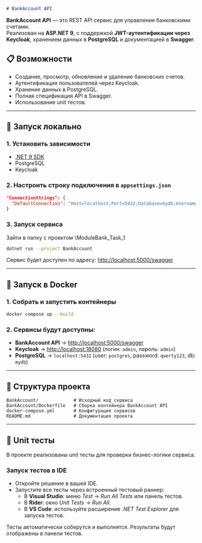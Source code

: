 ````markdown
# BankAccount API
````

**BankAccount API** — это REST API сервис для управления банковскими счетами.  
Реализован на **ASP.NET 9**, с поддержкой **JWT-аутентификации через Keycloak**, хранением данных в **PostgreSQL** и документацией в **Swagger**.

## 📋 Возможности
- Создание, просмотр, обновление и удаление банковских счетов.
- Аутентификация пользователей через Keycloak.
- Хранение данных в PostgreSQL.
- Полная спецификация API в Swagger.
- Использование unit тестов.

---

## 🚀 Запуск локально

### 1. Установить зависимости
- [.NET 9 SDK](https://dotnet.microsoft.com/en-us/download)
- PostgreSQL
- Keycloak

### 2. Настроить строку подключения в `appsettings.json`
```json
"ConnectionStrings": {
  "DefaultConnection": "Host=localhost;Port=5432;Database=mydb;Username=postgres;Password=qwerty123"
}
````

### 3. Запуск сервиса
Зайти в папку с проектом \ModuleBank_Task_1
```bash
dotnet run --project BankAccount
```

Сервис будет доступен по адресу:
[http://localhost:5000/swagger](http://localhost:5000/swagger)

---

## 🐳 Запуск в Docker

### 1. Собрать и запустить контейнеры

```bash
docker compose up --build
```

### 2. Сервисы будут доступны:

* **BankAccount API** → [http://localhost:5000/swagger](http://localhost:5000/swagger)
* **Keycloak** → [http://localhost:18080](http://localhost:18080) (логин: `admin`, пароль: `admin`)
* **PostgreSQL** → `localhost:5432` (user: `postgres`, password: `qwerty123`, db: `mydb`)

---

## 📂 Структура проекта

```
BankAccount/             # Исходный код сервиса
BankAccount/Dockerfile   # Сборка контейнера BankAccount API
docker-compose.yml       # Конфигурация сервисов
README.md                # Документация проекта
```

---

## 🧪 Unit тесты

В проекте реализованы unit тесты для проверки бизнес-логики сервиса.

### Запуск тестов в IDE

- Откройте решение в вашей IDE.
- Запустите все тесты через встроенный тестовый раннер:
  - В **Visual Studio**: меню *Test* → *Run All Tests* или панель тестов.
  - В **Rider**: окно *Unit Tests* → *Run All*.
  - В **VS Code**: используйте расширение *.NET Test Explorer* для запуска тестов.
  
Тесты автоматически соберутся и выполнятся. Результаты будут отображены в панели тестов.
